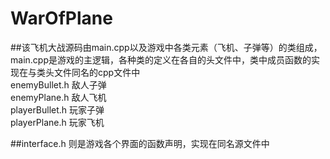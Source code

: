 # WarOfPlane


##该飞机大战源码由main.cpp以及游戏中各类元素（飞机、子弹等）的类组成，main.cpp是游戏的主逻辑，各种类的定义在各自的头文件中，类中成员函数的实现在与类头文件同名的cpp文件中<br>
enemyBullet.h  敌人子弹<br>
enemyPlane.h   敌人飞机<br>
playerBullet.h 玩家子弹<br>
playerPlane.h  玩家飞机<br>

##interface.h 则是游戏各个界面的函数声明，实现在同名源文件中<br>
